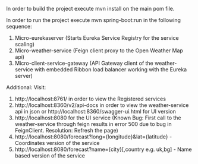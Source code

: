 In order to build the project execute mvn install on the main pom file.

In order to run the project execute mvn spring-boot:run in the following sequence:
1. Micro-eurekaserver (Starts Eureka Service Registry for the service scaling)
2. Micro-weather-service (Feign client proxy to the Open Weather Map api)
3. Micro-client-service-gateway (API Gateway client of the weather-service with embedded Ribbon load balancer working
with the Eureka server)

Additional:
Visit:
1. http://localhost:8761/ in order to view the Registered services
2. http://localhost:8360/v2/api-docs in order to view the weather-service api in json or
http://localhost:8360/swagger-ui.html for UI version
3. http://localhost:8080 for the UI service (Known Bug: First call to the weather-service through feign results in error
500 due to bug in FeignClient. Resolution: Refresh the page)
4. http://localhost:8080/forecast?long={longitude}&lat={latitude} - Coordinates version of the service
5. http://localhost:8080/forecast?name={city}[,country e.g. uk,bg] - Name based version of the service


